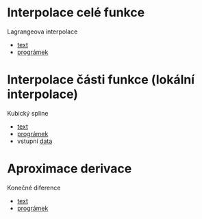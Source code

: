 # Interpolace celé funkce
Lagrangeova interpolace
* [text](priklad_Lagrangeova_interpolace.pdf)
* [prográmek](lagrange.m)

# Interpolace části funkce (lokální interpolace)
Kubický spline
* [text](teorie_kubicky_spline.pdf)
* [prográmek](kubspline.m)
* vstupní [data](spline.dat.txt)

# Aproximace derivace
Konečné diference
* [text](priklad_aproximace_derivaci.pdf)
* [prográmek](derivace.m)
